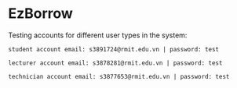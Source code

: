 # EzBorrow
Testing accounts for different user types in the system:

    student account email: s3891724@rmit.edu.vn | password: test
    
    lecturer account email: s3878281@rmit.edu.vn | password: test
    
    technician account email: s3877653@rmit.edu.vn | password: test
